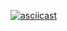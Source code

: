 [![asciicast](https://asciinema.org/a/1YQxs1C1t4b1OSjju0bCzt8KC.svg)](https://asciinema.org/a/1YQxs1C1t4b1OSjju0bCzt8KC)